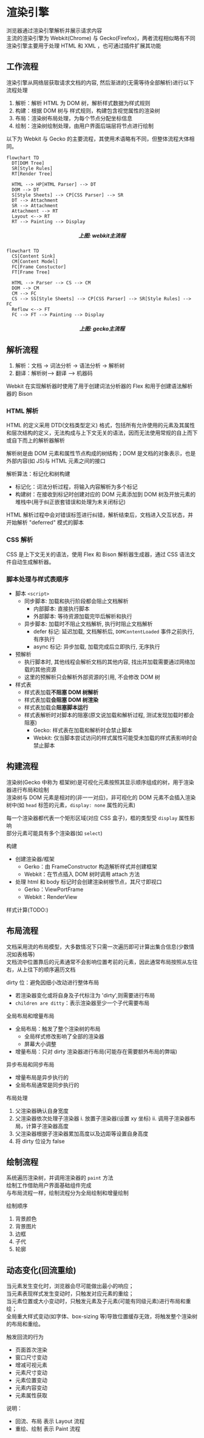 # 渲染引擎

浏览器通过渲染引擎解析并展示请求内容 <br>
主流的渲染引擎为 Webkit(Chrome) 与 Gecko(Firefox)，两者流程相似略有不同 <br>
渲染引擎主要用于处理 HTML 和 XML ，也可通过插件扩展其功能 <br>

## 工作流程

渲染引擎从网络层获取请求文档的内容, 然后渐进的(无需等待全部解析)进行以下流程处理

1. 解析：解析 HTML 为 DOM 树，解析样式数据为样式规则
2. 构建：根据 DOM 树与 样式规则，构建包含视觉属性的渲染树
3. 布局：渲染树布局处理，为每个节点分配坐标信息
4. 绘制：渲染树绘制处理，由用户界面后端层将节点进行绘制

以下为 Webkit 与 Gecko 的主要流程，其使用术语略有不同，但整体流程大体相同。

```mermaid
flowchart TD
  DT[DOM Tree]
  SR[Style Rules]
  RT[Render Tree]

  HTML --> HP[HTML Parser] --> DT
  DOM --> DT
  S[Style Sheets] --> CP[CSS Parser] --> SR
  DT --> Attachment
  SR --> Attachment
  Attachment --> RT
  Layout <--> RT
  RT --> Painting --> Display
```

<h5 style="text-align: center">上图: webkit主流程</h5>

```mermaid
flowchart TD
  CS[Content Sink]
  CM[Content Model]
  FC[Frame Constuctor]
  FT[Frame Tree]

  HTML --> Parser --> CS --> CM
  DOM --> CM
  CM --> FC
  CS --> SS[Style Sheets] --> CP[CSS Parser] --> SR[Style Rules] --> FC
  Reflow <--> FT
  FC --> FT --> Painting --> Display
```

<h5 style="text-align: center">上图: gecko主流程</h5>

## 解析流程

1. 解析：文档 -> 词法分析 -> 语法分析 -> 解析树
2. 翻译：解析树--> 翻译 --> 机器码

Webkit 在实现解析器时使用了用于创建词法分析器的 Flex 和用于创建语法解析器的 Bison

### HTML 解析

HTML 的定义采用 DTD(文档类型定义) 格式，包括所有允许使用的元素及其属性和层次结构的定义，无法构成与上下文无关的语法，因而无法使用常规的自上而下或自下而上的解析器解析

解析树是由 DOM 元素和属性节点构成的树结构；DOM 是文档的对象表示，也是外部内容(如 JS)与 HTML 元素之间的接口

解析算法：标记化和树构建

- 标记化：词法分析过程，将输入内容解析为多个标记
- 构建树：在接收到标记时创建对应的 DOM 元素添加到 DOM 树及开放元素的堆栈中(用于纠正嵌套错误和处理为未关闭标记)

HTML 解析过程中会对错误标签进行纠错，解析结束后，文档进入交互状态，并开始解析 "deferred" 模式的脚本

### CSS 解析

CSS 是上下文无关的语法，使用 Flex 和 Bison 解析器生成器，通过 CSS 语法文件自动生成解析器。

### 脚本处理与样式表顺序

- 脚本 `<script>`
  - 同步脚本: 加载和执行阶段都会阻止文档解析
    - 内部脚本: 直接执行脚本
    - 外部脚本: 等待资源加载完毕后解析和执行
  - 异步脚本: 加载时不阻止文档解析, 执行时阻止文档解析
    - defer 标记: 延迟加载, 文档解析后, `DOMContentLoaded` 事件之前执行, 有序执行
    - async 标记: 异步加载, 加载完成后立即执行, 无序执行
- 预解析
  - 执行脚本时, 其他线程会解析文档的其他内容, 找出并加载需要通过网络加载的其他资源
  - 这里的预解析只会解析外部资源的引用, 不会修改 DOM 树
- 样式表
  - 样式表加载**不阻塞 DOM 树解析**
  - 样式表加载**会阻塞 DOM 树渲染**
  - 样式表加载会**阻塞脚本运行**
  - 样式表解析时对脚本的阻塞(原文说加载和解析过程, 测试发现加载时都会阻塞)
    - Gecko: 样式表在加载和解析时会禁止脚本
    - Webkit: 仅当脚本尝试访问的样式属性可能受未加载的样式表影响时会禁止脚本

## 构建流程

渲染树(Gecko 中称为 框架树)是可视化元素按照其显示顺序组成的树，用于渲染器进行布局和绘制<br>
渲染树与 DOM 元素是相对的(非一一对应)，非可视化的 DOM 元素不会插入渲染树中(如 `head` 标签的元素，`display: none` 属性的元素)

每一个渲染器都代表一个矩形区域(对应 CSS 盒子)，框的类型受 `display` 属性影响<br>
部分元素可能具有多个渲染器(如 `select`)

构建

- 创建渲染器/框架
  - Gerko：由 FrameConstructor 构造解析样式并创建框架
  - Webkit：在节点插入 DOM 树时调用 attach 方法
- 处理 html 和 body 标记时会创建渲染树根节点，其尺寸即视口
  - Gerko：ViewPortFrame
  - Webkit：RenderView

样式计算(TODO:)

## 布局流程

文档采用流的布局模型，大多数情况下只需一次遍历即可计算出集合信息(少数情况如表格等)<br>
文档流中位置靠后的元素通常不会影响位置考前的元素，因此通常布局按照从左往右，从上往下的顺序遍历文档<br>

dirty 位：避免因细小改动进行整体布局

- 若渲染器变化或将自身及子代标注为 'dirty',则需要进行布局
- `children are ditty`：表示渲染器至少一个子代需要布局

全局布局和增量布局

- 全局布局：触发了整个渲染树的布局
  - 全局样式修改影响了全部的渲染器
  - 屏幕大小调整
- 增量布局：只对 dirty 渲染器进行布局(可能存在需要额外布局的弊端)

异步布局和同步布局

- 增量布局是异步执行的
- 全局布局通常是同步执行的

布局处理

1. 父渲染器确认自身宽度
2. 父渲染器依次处理子渲染器
   i. 放置子渲染器(设置 xy 坐标)
   ii. 调用子渲染器布局，计算子渲染器高度
3. 父渲染器根据子渲染器累加高度以及边距等设置自身高度
4. 将 dirty 位设为 false

## 绘制流程

系统遍历渲染树，并调用渲染器的 `paint` 方法<br>
绘制工作借助用户界面基础组件完成 <br>
与布局流程一样，绘制流程分为全局绘制和增量绘制 <br>

绘制顺序

1. 背景颜色
2. 背景图片
3. 边框
4. 子代
5. 轮廓

## 动态变化(回流重绘)

当元素发生变化时，浏览器会尽可能做出最小的响应；<br>
当元素表现样式发生变动时，只触发对应元素的重绘；<br>
当元素位置或大小变动时，只触发元素及子元素(可能有同级元素)进行布局和重绘；<br>
全局重大样式变动(如字体、box-sizing 等)导致位置缓存无效，将触发整个渲染树的布局和重绘。<br>

触发回流的行为

- 页面首次渲染
- 窗口尺寸变动
- 增减可视元素
- 元素尺寸变动
- 元素位置变动
- 元素内容变动
- 元素属性获取

说明：

- 回流、布局 表示 Layout 流程
- 重绘、绘制 表示 Paint 流程

